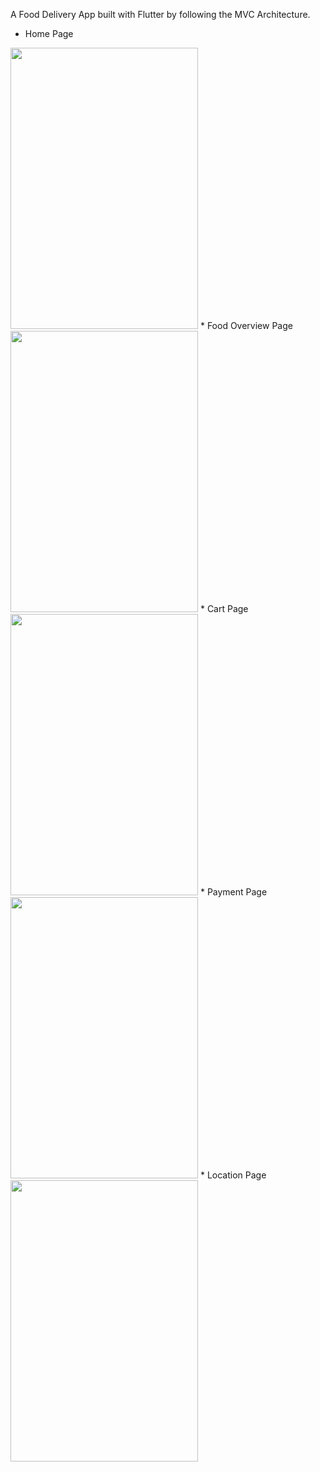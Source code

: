 A Food Delivery App built with Flutter by following the MVC Architecture.

* Home Page 
<img src="https://user-images.githubusercontent.com/75217894/163344575-0d087984-0867-4539-a02b-db81956becfb.png" width="300" height="450" /> 
* Food Overview Page 
<img src="https://user-images.githubusercontent.com/75217894/163344669-ac0d08c7-93b6-4e41-8bcd-964ec1f5305b.png" width="300" height="450" />
* Cart Page 
<img src="https://user-images.githubusercontent.com/75217894/163344841-85eafd02-f0cc-49b9-ba44-6861bfd93617.png" width="300" height="450" />
* Payment Page 
<img src="https://user-images.githubusercontent.com/75217894/163344847-e3085055-1d36-408c-9e6d-50aa3c3028b1.png" width="300" height="450" /> 
* Location Page 
<img src="https://user-images.githubusercontent.com/75217894/163344855-5490b725-c642-4e88-a328-d3b5cd9bcda3.png" width="300" height="450" />
